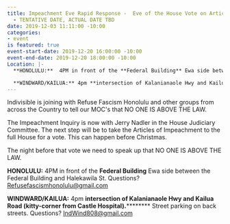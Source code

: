```yaml
---
title: Impeachment Eve Rapid Response -  Eve of the House Vote on Articles of Impeachment
  - TENTATIVE DATE, ACTUAL DATE TBD
date: 2019-12-03 11:11:00 -10:00
categories:
- event
is featured: true
event-start-date: 2019-12-20 16:00:00 -10:00
event-end-date: 2019-12-20 18:00:00 -10:00
Location: |-
  **HONOLULU:**  4PM in front of the **Federal Building** Ewa side between the Federal Building and Halekawila St.  Questions?  [Refusefascismhonolulu@gmail.com](mailto:refusefascismhonolulu@gmail.com)

  **WINDWARD/KAILUA:** 4pm **intersection of Kalanianaole Hwy and Kailua Road (kitty-corner from Castle Hospital).**********  Street parking on back streets.  Questions?  [IndWind808@gmail.com](mailto:indwind808@gmail.com)
---
```


Indivisible is joining with Refuse Fascism Honolulu and other groups from across the Country to tell our MOC's that NO ONE IS ABOVE THE LAW.

The Impeachment Inquiry is now with Jerry Nadler in the House Judiciary Committee.  The next step will be to take the Articles of Impeachment to the full House for a vote.  This can happen before Christmas.

The night before that vote we need to speak up that NO ONE IS ABOVE THE LAW.

**HONOLULU:**  4PM in front of the **Federal Building** Ewa side between the Federal Building and Halekawila St.  Questions?  [Refusefascismhonolulu@gmail.com](mailto:refusefascismhonolulu@gmail.com)

**WINDWARD/KAILUA:** 4pm **intersection of Kalanianaole Hwy and Kailua Road (kitty-corner from Castle Hospital).**********  Street parking on back streets.  Questions?  [IndWind808@gmail.com](mailto:indwind808@gmail.com)